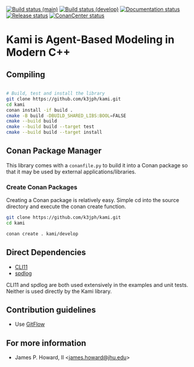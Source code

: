 [![Build status (main)](https://github.com/JHUAPL/kami/actions/workflows/build.yml/badge.svg?branch=main)](https://github.com/JHUAPL/kami/actions/workflows/build.yml)
[![Build status (develop)](https://github.com/JHUAPL/kami/actions/workflows/build.yml/badge.svg?branch=develop)](https://github.com/JHUAPL/kami/actions/workflows/build.yml)
[![Documentation status](https://readthedocs.org/projects/kami/badge/?version=latest)](https://kami.readthedocs.io/en/latest/?badge=latest)
[![Release status](https://img.shields.io/github/release/JHUAPL/kami.svg)](https://github.com/JHUAPL/kami/releases/latest)
[![ConanCenter status](https://repology.org/badge/version-for-repo/conancenter/kami.svg)](https://repology.org/project/kami/versions)

# Kami is Agent-Based Modeling in Modern C++

## Compiling

```Bash

# Build, test and install the library
git clone https://github.com/k3jph/kami.git
cd kami
conan install -if build .
cmake -B build -DBUILD_SHARED_LIBS:BOOL=FALSE
cmake --build build
cmake --build build --target test
cmake --build build --target install
```

## Conan Package Manager

This library comes with a `conanfile.py` to build it into a Conan package so that
it may be used by external applications/libraries.

### Create Conan Packages

Creating a Conan package is relatively easy. Simple cd into the source directory
and execute the conan create function.

```bash
git clone https://github.com/k3jph/kami.git
cd kami

conan create . kami/develop
```

## Direct Dependencies

* [CLI11](https://github.com/CLIUtils/CLI11)
* [spdlog](https://github.com/gabime/spdlog)

CLI11 and spdlog are both used extensively in the examples and unit
tests.  Neither is used directly by the Kami library.

## Contribution guidelines

* Use [GitFlow](http://nvie.com/posts/a-successful-git-branching-model/)

## For more information

* James P. Howard, II <<james.howard@jhu.edu>>

